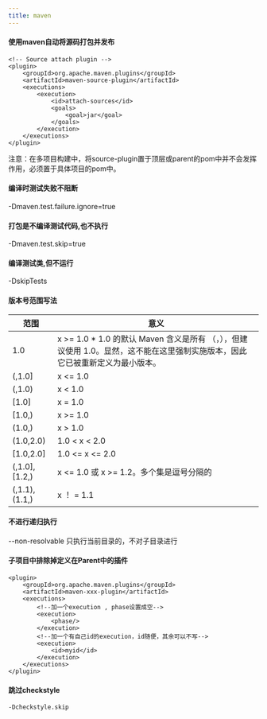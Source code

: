 ```yaml
---
title: maven
---
```

#### 使用maven自动将源码打包并发布

```
<!-- Source attach plugin -->
<plugin>
    <groupId>org.apache.maven.plugins</groupId>
    <artifactId>maven-source-plugin</artifactId>
    <executions>
        <execution>
            <id>attach-sources</id>
            <goals>
                <goal>jar</goal>
            </goals>
        </execution>
    </executions>
</plugin>
```

注意：在多项目构建中，将source-plugin置于顶层或parent的pom中并不会发挥作用，必须置于具体项目的pom中。

#### 编译时测试失败不阻断

 -Dmaven.test.failure.ignore=true 

#### 打包是不编译测试代码,也不执行

 -Dmaven.test.skip=true   

#### 编译测试类,但不运行

 -DskipTests 

#### 版本号范围写法

| 范围          | 意义                                                         |
| ------------- | ------------------------------------------------------------ |
| 1.0           | x >= 1.0 * 1.0 的默认 Maven 含义是所有 （，），但建议使用 1.0。显然，这不能在这里强制实施版本，因此它已被重新定义为最小版本。 |
| (,1.0]        | x <= 1.0                                                     |
| (,1.0)        | x < 1.0                                                      |
| [1.0]         | x = 1.0                                                      |
| [1.0,)        | x >= 1.0                                                     |
| (1.0,)        | x > 1.0                                                      |
| (1.0,2.0)     | 1.0 < x < 2.0                                                |
| [1.0,2.0]     | 1.0 <= x <= 2.0                                              |
| (,1.0],[1.2,) | x <= 1.0 或 x >= 1.2。多个集是逗号分隔的                     |
| (,1.1),(1.1,) | x ！ = 1.1                                                   |

#### 不进行递归执行

--non-resolvable  只执行当前目录的，不对子目录进行

#### 子项目中排除掉定义在Parent中的插件

```
<plugin>
	<groupId>org.apache.maven.plugins</groupId>
	<artifactId>maven-xxx-plugin</artifactId>
	<executions>
		<!--加一个execution , phase设置成空-->
		<execution>
			<phase/>
		</execution>
		<!--加一个有自己id的execution，id随便，其余可以不写-->
		<execution>
			<id>myid</id>
		</execution>
	</executions>
</plugin>
```

#### 跳过checkstyle

```
-Dcheckstyle.skip
```

